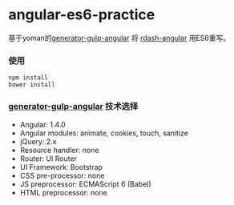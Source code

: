# angular-es6-practice

基于yoman的[generator-gulp-angular](https://github.com/Swiip/generator-gulp-angular) 将 [rdash-angular](https://github.com/rdash/rdash-angular) 用ES6重写。

### 使用
```
npm install
bower install
```

### [generator-gulp-angular](https://github.com/Swiip/generator-gulp-angular) 技术选择
- Angular: 1.4.0
- Angular modules: animate, cookies, touch, sanitize
- jQuery: 2.x
- Resource handler: none
- Router: UI Router
- UI Framework: Bootstrap
- CSS pre-processor: none
- JS preprocessor: ECMAScript 6 (Babel)
- HTML preprocessor: none